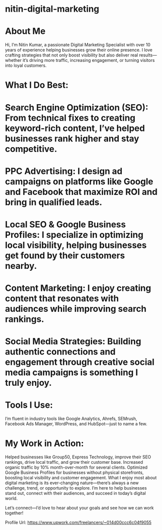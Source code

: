 # nitin-digital-marketing

# About Me
Hi, I’m Nitin Kumar, a passionate Digital Marketing Specialist with over 10 years of experience helping businesses grow their online presence. I love crafting strategies that not only boost visibility but also deliver real results—whether it’s driving more traffic, increasing engagement, or turning visitors into loyal customers.

# What I Do Best:
  # Search Engine Optimization (SEO): From technical fixes to creating keyword-rich content, I’ve helped businesses rank higher and stay competitive.
  # PPC Advertising: I design ad campaigns on platforms like Google and Facebook that maximize ROI and bring in qualified leads.
  # Local SEO & Google Business Profiles: I specialize in optimizing local visibility, helping businesses get found by their customers nearby.
  # Content Marketing: I enjoy creating content that resonates with audiences while improving search rankings.
  # Social Media Strategies: Building authentic connections and engagement through creative social media campaigns is something I truly enjoy.

# Tools I Use:
I’m fluent in industry tools like Google Analytics, Ahrefs, SEMrush, Facebook Ads Manager, WordPress, and HubSpot—just to name a few.

# My Work in Action:
Helped businesses like Group50, Express Technology, improve their SEO rankings, drive local traffic, and grow their customer base.
Increased organic traffic by 10% month-over-month for several clients.
Optimized Google Business Profiles for businesses without physical storefronts, boosting local visibility and customer engagement.
What I enjoy most about digital marketing is its ever-changing nature—there’s always a new challenge, trend, or opportunity to explore. I’m here to help businesses stand out, connect with their audiences, and succeed in today’s digital world.

Let’s connect—I’d love to hear about your goals and see how we can work together!

Profile Url: https://www.upwork.com/freelancers/~014d00ccc6c04f9055
